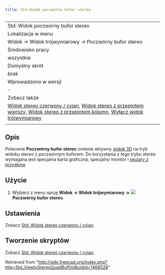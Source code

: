 ```yaml
---
title: Std Widok poczwórny bufor stereo
---
```

|  |
| --- |
| Std: Widok poczwórny bufor stereo |
| Lokalizacja w menu |
| Widok → Widok trójwymiarowy → Poczwórny bufor stereo |
| Środowisko pracy |
| wszystkie |
| Domyślny skrót |
| *brak* |
| Wprowadzono w wersji |
| - |
| Zobacz także |
| [Widok stereo czerwony / cyjan](/Std_ViewIvStereoRedGreen "Std ViewIvStereoRedGreen"), [Widok stereo z przeplotem wierszy](/Std_ViewIvStereoInterleavedRows/pl "Std ViewIvStereoInterleavedRows/pl"), [Widok stereo z przeplotem kolumn](/Std_ViewIvStereoInterleavedColumns/pl "Std ViewIvStereoInterleavedColumns/pl"), [Wyłącz widok trójwymiarowy](/Std_ViewIvStereoOff/pl "Std ViewIvStereoOff/pl") |
|  |

## Opis

Polecenie **Poczwórny bufor stereo** zmienia aktywny [widok 3D](/3D_view/pl "3D view/pl") na tryb widoku stereo z poczwórnym buforem. Do korzystania z tego trybu stereo wymagana jest specjalna karta graficzna, specjalny monitor i [okulary z przysłoną](https://en.wikipedia.org/wiki/Active_shutter_3D_system).

## Użycie

1. Wybierz z menu opcję **Widok → Widok trójwymiarowy → ![](/images/Std_ViewIvStereoQuadBuff.svg) Poczwórny bufor stereo**.

## Ustawienia

Zobacz [Std: Widok stereo czerwony / cyjan](/Std_ViewIvStereoRedGreen/pl#Preferencje "Std ViewIvStereoRedGreen/pl").

## Tworzenie skryptów

Zobacz [Std: Widok stereo czerwony / cyjan](/Std_ViewIvStereoRedGreen/pl#Tworzenie_skryptów "Std ViewIvStereoRedGreen/pl").

Retrieved from "<http://wiki.freecad.org/index.php?title=Std_ViewIvStereoQuadBuff/pl&oldid=1468528>"